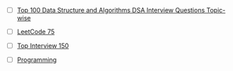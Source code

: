 
- [ ] [Top 100 Data Structure and Algorithms DSA Interview Questions Topic-wise](https://www.geeksforgeeks.org/top-100-data-structure-and-algorithms-dsa-interview-questions-topic-wise/?ref=outind)
- [ ] [LeetCode 75](https://leetcode.com/studyplan/leetcode-75/)
- [ ] [Top Interview 150](https://leetcode.com/studyplan/top-interview-150/)
- [ ] [Programming](https://www.interviewbit.com/courses/programming/)

